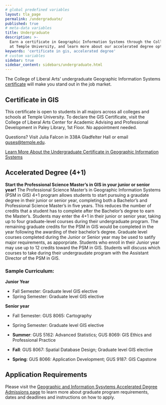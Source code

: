 ```yaml
---
# global predefined variables
layout: tla_page
permalink: /undergraduate/
published: true
# meta-data variables
title: Undergraduate
description: >- 
  Earn a certificate in Geographic Information Systems through the College of Liberal Arts 
  at Temple University, and learn more about our accelerated degree options.
keywords: 'certificate in gis, accelerated degree'
# custom variables
sidebar: true
sidebar_content: sidebars/undergraduate.html
---
```

The College of Liberal Arts’ undergraduate Geographic Information Systems [certificate](#certificate-in-gIS) will make you stand out in the job market.

## Certificate in GIS
This certificate is open to students in all majors across all colleges and schools at Temple University. To declare the GIS Certificate, visit the College of Liberal Arts Center for Academic Advising and Professional Development in Paley Library, 1st Floor. No appointment needed.

Questions? Visit Julia Falcon in 338A Gladfelter Hall or email [guses@temple.edu](mailto:guses@temple.edu).

[Learn More About the Undergraduate Certificate in Geographic Information Systems](http://bulletin.temple.edu/undergraduate/liberal-arts/geography-urban-studies/certificate-geographic-information-systems/)

## Accelerated Degree (4+1)
**Start the Professional Science Master’s in GIS in your junior or senior year!**
The Professional Science Master’s in Geographic Information Systems (PSM in GIS) 4+1 program allows students to start pursuing a graudate degree in their junior or senior year, completing both a Bachelor’s and Professional Science Master’s in five years. This reduces the number of credits that a student has to complete after the Bachelor’s degree to earn the Master’s.
Students may enter the 4+1 in their junior or senior year, taking up to four graduate-level courses during their undergraduate program. The remaining graduate credits for the PSM in GIS would be completed in the year following the awarding of their bachelor’s degree. Graduate level courses completed during the Junior or Senior year may be used to satify major requirements, as apporpriate.
Students who enroll in their Junior year may use up to 12 credits toward the PSM in GIS. Students will discuss which courses to take during their undergraudate program with the Assistant Director of the PSM in GIS.

### Sample Curriculum:
 
**Junior Year**<br>
- Fall Semester: Graduate level GIS elective<br>	
- Spring Semester: Graduate level GIS elective<br>

**Senior year**<br>
- Fall Semester: GUS 8065: Cartography<br>	
- Spring Semester: Graduate level GIS elective<br>

- **Summer**: GUS 5162: Advanced Statistics; GUS 8069: GIS Ethics and Professional Practice 	
- **Fall**: GUS 8067: Spatial Database Design; Graduate level GIS elective 	
- **Spring**: GUS 8066: Application Development; GUS 9187: GIS Capstone

## Application Requirements
Please visit the [Geographic and Information Sysytems Accelerated Degree Admissions page](https://liberalarts.temple.edu/professional-science-master-s-geographic-information-systems-psm-gis-41) to learn more about graduate program requirements, dates and deadlines and instructions on how to apply.

